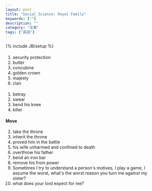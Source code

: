 ```yaml
---
layout: post
title: "Social Science: Royal Family"
keywords: [""]
description: ""
category: "言葉"
tags: ["英語"]
---
```

{% include JB/setup %}

####
1. security protection
2. butler
3. concubine
4. golden crown
5. majesty
6. clan

####
1. betray
2. swear
3. bend his knee
4. killer



#### Move
2. take the throne
3. inherit the throne
4. proved him in the battle
5. his wife unharmed and confined to death
6. overthrow his father
7. bend an iron bar
8. remove his from power
9. Sometimes I try to understand a person's motives, I play a game, I assume the
   worst, what's the worst reason you turn me against my sister?
1. what does your lord expect for me?

